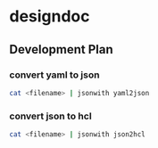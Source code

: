 # designdoc
## Development Plan
### convert yaml to json
```bash
cat <filename> | jsonwith yaml2json
```

### convert json to hcl
```bash
cat <filename> | jsonwith json2hcl
```
